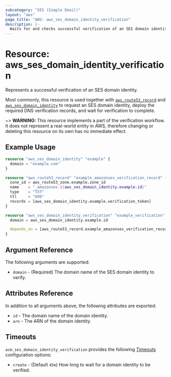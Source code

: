 ```yaml
---
subcategory: "SES (Simple Email)"
layout: "aws"
page_title: "AWS: aws_ses_domain_identity_verification"
description: |-
  Waits for and checks successful verification of an SES domain identity.
---
```


# Resource: aws_ses_domain_identity_verification

Represents a successful verification of an SES domain identity.

Most commonly, this resource is used together with [`aws_route53_record`](route53_record.html) and
[`aws_ses_domain_identity`](ses_domain_identity.html) to request an SES domain identity,
deploy the required DNS verification records, and wait for verification to complete.

~> **WARNING:** This resource implements a part of the verification workflow. It does not represent a real-world entity in AWS, therefore changing or deleting this resource on its own has no immediate effect.

## Example Usage

```terraform
resource "aws_ses_domain_identity" "example" {
  domain = "example.com"
}

resource "aws_route53_record" "example_amazonses_verification_record" {
  zone_id = aws_route53_zone.example.zone_id
  name    = "_amazonses.${aws_ses_domain_identity.example.id}"
  type    = "TXT"
  ttl     = "600"
  records = [aws_ses_domain_identity.example.verification_token]
}

resource "aws_ses_domain_identity_verification" "example_verification" {
  domain = aws_ses_domain_identity.example.id

  depends_on = [aws_route53_record.example_amazonses_verification_record]
}
```

## Argument Reference

The following arguments are supported:

* `domain` - (Required) The domain name of the SES domain identity to verify.

## Attributes Reference

In addition to all arguments above, the following attributes are exported:

* `id` - The domain name of the domain identity.
* `arn` - The ARN of the domain identity.

## Timeouts

`acm_ses_domain_identity_verification` provides the following [Timeouts](https://www.terraform.io/docs/configuration/blocks/resources/syntax.html#operation-timeouts)
configuration options:

- `create` - (Default `45m`) How long to wait for a domain identity to be verified.
